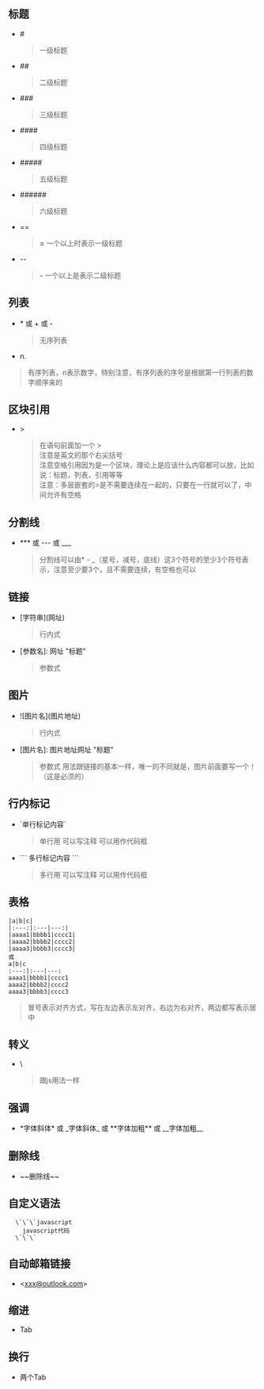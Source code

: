 
## 标题
* \#
  > 一级标题
* \##
  > 二级标题
* \###
  > 三级标题
* \####
  > 四级标题
* \#####
  > 五级标题
* \######
  > 六级标题
* ==
  > __=__ 一个以上时表示一级标题
* --
  > __-__ 一个以上是表示二级标题
## 列表
* \* 或 \+ 或 \-
  > 无序列表
* n.
 > 有序列表，n表示数字，特别注意，有序列表的序号是根据第一行列表的数字顺序来的
## 区块引用
* \>    
  > 在语句前面加一个 \>    
  > 注意是英文的那个右尖括号    
  > 注意空格引用因为是一个区块，理论上是应该什么内容都可以放，比如说：标题，列表，引用等等   
  > 注意：多层嵌套的>是不需要连续在一起的，只要在一行就可以了，中间允许有空格   
## 分割线
* \*\*\*  或 \-\-\- 或 \_\_\_
  > 分割线可以由\* \- \_（星号，减号，底线）这3个符号的至少3个符号表示，注意至少要3个，且不需要连续，有空格也可以
## 链接
* \[字符串\](网址)
  > 行内式
* \[参数名\]: 网址 "标题"
  > 参数式
## 图片
* \!\[图片名\](图片地址)
  > 行内式
* \[图片名\]: 图片地址网址 "标题"
  > 参数式 用法跟链接的基本一样，唯一的不同就是，图片前面要写一个！（这是必须的）
## 行内标记
* \`单行标记内容\`
  > 单行用 可以写注释 可以用作代码框
* \`\`\` 多行标记内容 \`\`\`
  > 多行用 可以写注释 可以用作代码框
## 表格
```
|a|b|c|
|:---:|:---|---:|
|aaaa1|bbbb1|cccc1|
|aaaa2|bbbb2|cccc2|
|aaaa3|bbbb3|cccc3|
或
a|b|c
:---:|:---|---:
aaaa1|bbbb1|cccc1
aaaa2|bbbb2|cccc2
aaaa3|bbbb3|cccc3
```
  > 冒号表示对齐方式，写在左边表示左对齐，右边为右对齐，两边都写表示居中
## 转义
* \\
  > 跟js用法一样
## 强调
* \*字体斜体\* 或 \_字体斜体\_ 或 \*\*字体加粗\*\* 或 \_\_字体加粗\_\_
## 删除线
* \~\~删除线\~\~
## 自定义语法
```
  \`\`\`javascript
    javascript代码
  \`\`\`
```
## 自动邮箱链接
* \<xxx@outlook.com\>
## 缩进
* Tab
## 换行
* 两个Tab
